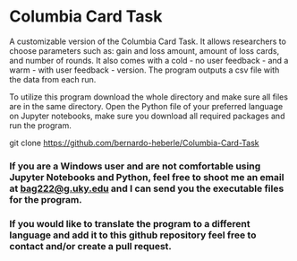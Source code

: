 # Columbia Card Task


A customizable version of the Columbia Card Task. It allows researchers to choose parameters such as: gain and loss amount, amount of loss cards, and number of rounds. It also comes with a cold - no user feedback - and a warm - with user feedback - version. The program outputs a csv file with the data from each run.


To utilize this program download the whole directory and make sure all files are in the same directory. Open the Python file of your preferred language on Jupyter notebooks, make sure you download all required packages and run the program.

git clone https://github.com/bernardo-heberle/Columbia-Card-Task



### If you are a Windows user and are not comfortable using Jupyter Notebooks and Python, feel free to shoot me an email at bag222@g.uky.edu and I can send you the executable files for the program.

### If you would like to translate the program to a different language and add it to this github repository feel free to contact and/or create a pull request.

